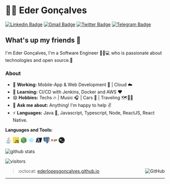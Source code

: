 
# :man_technologist: Eder Gonçalves

[![Linkedin Badge](https://img.shields.io/badge/-LinkedIn-blue?style=flat-square&logo=Linkedin&logoColor=white&link=https://www.linkedin.com/in/ederlopesgoncalves/en/)](https://www.linkedin.com/in/ederlopesgoncalves/en/) 
[![Gmail Badge](https://img.shields.io/badge/-Gmail-c14438?style=flat-square&logo=Gmail&logoColor=white&link=mailto:ederlopesgoncalves@gmail.com)](mailto:ederlopesgoncalves@gmail.com)
[![Twitter Badge](https://img.shields.io/badge/-Twitter-1ca0f1?style=flat-square&labelColor=1ca0f1&logo=twitter&logoColor=white&link=https://twitter.com/ederlopesgoncal)](https://twitter.com/ederlopesgoncal)
[![Telegram Badge](https://img.shields.io/badge/-Telegram-1ca0f1?style=flat-square&labelColor=1ca0f1&logo=telegram&logoColor=white&link=https://t.me/ederlopesgoncalves)](https://t.me/ederlopesgoncalves)

## What's up my friends 👋

I'm Eder Gonçalves, I'm a Software Engineer 👨‍💻:computer: who is passionate about technologies and open source.🚀

### About
- 🔭 **Working:** Mobile-App & Web Development :iphone: | Cloud :cloud: 
- 🌱 **Learning:** CI/CD with Jenkins, Docker and AWS :heart:
- 😄 **Hobbies:** Techs :fire: | Music :headphones: | Cars :car: | Traveling :world_map:🏄‍♂️
- 💬 **Ask me about:** Anything! I'm happy to help :v:
- ⚡ **Languages:** Java :blue_heart:, Javascript, Typescript, Node, ReactJS, React Native.

**Languages and Tools:**  

<code><img height="20" src="https://raw.githubusercontent.com/github/explore/80688e429a7d4ef2fca1e82350fe8e3517d3494d/topics/java/java.png"></code>
<code><img height="20" src="https://raw.githubusercontent.com/github/explore/80688e429a7d4ef2fca1e82350fe8e3517d3494d/topics/javascript/javascript.png"></code>
<code><img height="20" src="https://raw.githubusercontent.com/github/explore/80688e429a7d4ef2fca1e82350fe8e3517d3494d/topics/nodejs/nodejs.png"></code>
<code><img height="20" src="https://raw.githubusercontent.com/github/explore/80688e429a7d4ef2fca1e82350fe8e3517d3494d/topics/react/react.png"></code>
<code><img height="20" src="https://raw.githubusercontent.com/github/explore/80688e429a7d4ef2fca1e82350fe8e3517d3494d/topics/powershell/powershell.png"></code>
<code><img height="20" src="https://raw.githubusercontent.com/github/explore/80688e429a7d4ef2fca1e82350fe8e3517d3494d/topics/postgresql/postgresql.png"></code>
<code><img height="20" src="https://raw.githubusercontent.com/github/explore/80688e429a7d4ef2fca1e82350fe8e3517d3494d/topics/git/git.png"></code>
<code><img height="20" src="https://raw.githubusercontent.com/github/explore/80688e429a7d4ef2fca1e82350fe8e3517d3494d/topics/terminal/terminal.png"></code>

![github stats](https://github-readme-stats.vercel.app/api?username=ederlopesgoncalves&show_icons=true)

![visitors](https://visitor-badge.glitch.me/badge?page_id=ederlopesgoncalves) 

<a href="https://github.com/ederlopesgoncalves"><img align="right" alt="GitHub" src="https://img.shields.io/badge/dynamic/json?logo=github&label=GitHub+Followers&labelColor=282c34&color=181717&query=%24.data.totalSubs&url=https%3A%2F%2Fapi.spencerwoo.com%2Fsubstats%2F%3Fsource%3Dgithub%26queryKey%3Dederlopesgoncalves&longCache=true"/></a>

> :octocat: [ederlopesgoncalves.github.io](https://ederlopesgoncalves.github.io)

---
